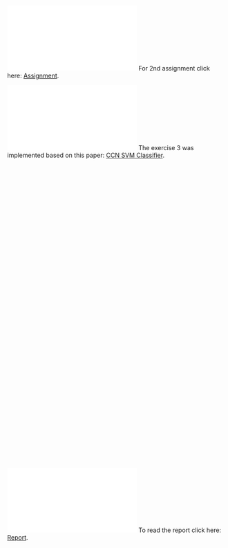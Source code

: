 <object data="project.pdf" type="application/pdf" width="700px" height="700px">
    <embed src="project.pdf">
        For 2nd assignment click here: <a href="project.pdf">Assignment</a>.</p>
    </embed>
</object>
<object data="hybrid_CNN–SVM_classifier.pdf" type="application/pdf" width="700px" height="700px">
    <embed src="hybrid_CNN–SVM_classifier.pdf">
        The exercise 3 was implemented based on this paper: <a href="hybrid_CNN–SVM_classifier.pdf">CCN SVM Classifier</a>.</p>
    </embed>
</object>
<object type="application/pdf" width="700px" height="700px">
    <embed>
        Manually download from <a href="http://ufldl.stanford.edu/housenumbers/">http://ufldl.stanford.edu/housenumbers/</a> train_32x32.mat and test_32x32.mat and put them into a svhn folder</p>. Dependencies are also to be downloaded manually.
    </embed>
</object>
<object data="report.pdf" type="application/pdf" width="700px" height="700px">
    <embed src="report.pdf">
        To read the report click here: <a href="report.pdf">Report</a>.</p>
    </embed>
</object>
